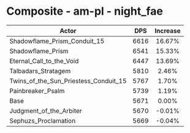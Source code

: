 # Composite - am-pl - night_fae
| Actor | DPS | Increase |
|---|:---:|:---:|
|Shadowflame_Prism_Conduit_15|6616|16.67%|
|Shadowflame_Prism|6541|15.33%|
|Eternal_Call_to_the_Void|6447|13.69%|
|Talbadars_Stratagem|5810|2.46%|
|Twins_of_the_Sun_Priestess_Conduit_15|5767|1.70%|
|Painbreaker_Psalm|5739|1.19%|
|Base|5671|0.00%|
|Judgment_of_the_Arbiter|5670|-0.01%|
|Sephuzs_Proclamation|5669|-0.04%|

